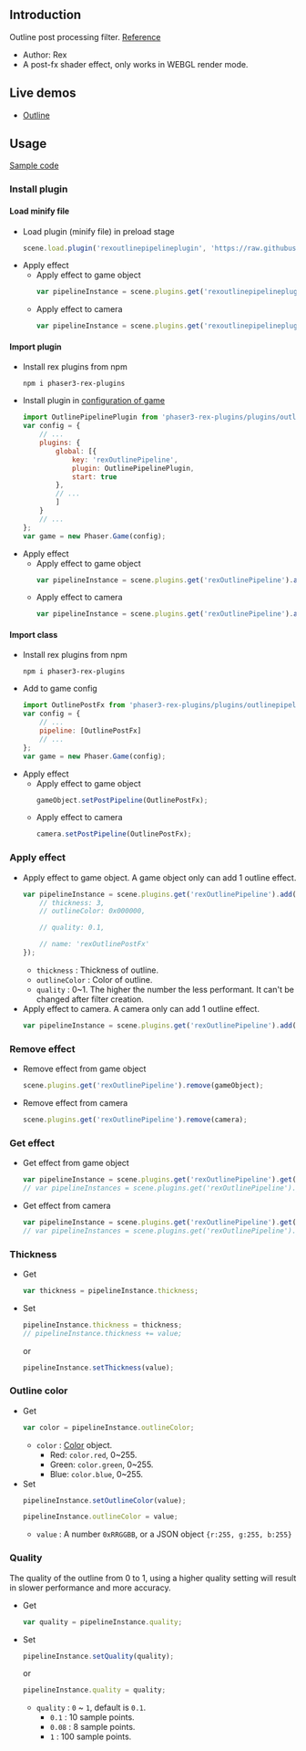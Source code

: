 ## Introduction

Outline post processing filter. [Reference](https://github.com/pixijs/pixi-filters/blob/master/filters/outline/src/outline.frag)

- Author: Rex
- A post-fx shader effect, only works in WEBGL render mode.

## Live demos

- [Outline](https://codepen.io/rexrainbow/pen/dyGNrqa)

## Usage

[Sample code](https://github.com/rexrainbow/phaser3-rex-notes/tree/master/examples/shader-outline)

### Install plugin

#### Load minify file

- Load plugin (minify file) in preload stage
    ```javascript
    scene.load.plugin('rexoutlinepipelineplugin', 'https://raw.githubusercontent.com/rexrainbow/phaser3-rex-notes/master/dist/rexoutlinepipelineplugin.min.js', true);
    ```
- Apply effect
    - Apply effect to game object
        ```javascript
        var pipelineInstance = scene.plugins.get('rexoutlinepipelineplugin').add(gameObject, config);
        ```
    - Apply effect to camera
        ```javascript
        var pipelineInstance = scene.plugins.get('rexoutlinepipelineplugin').add(camera, config);
        ```

#### Import plugin

- Install rex plugins from npm
    ```
    npm i phaser3-rex-plugins
    ```
- Install plugin in [configuration of game](game.md#configuration)
    ```javascript
    import OutlinePipelinePlugin from 'phaser3-rex-plugins/plugins/outlinepipeline-plugin.js';
    var config = {
        // ...
        plugins: {
            global: [{
                key: 'rexOutlinePipeline',
                plugin: OutlinePipelinePlugin,
                start: true
            },
            // ...
            ]
        }
        // ...
    };
    var game = new Phaser.Game(config);
    ```
- Apply effect
    - Apply effect to game object
        ```javascript
        var pipelineInstance = scene.plugins.get('rexOutlinePipeline').add(gameObject, config);
        ```
    - Apply effect to camera
        ```javascript
        var pipelineInstance = scene.plugins.get('rexOutlinePipeline').add(camera, config);
        ```

#### Import class

- Install rex plugins from npm
    ```
    npm i phaser3-rex-plugins
    ```
- Add to game config
    ```javascript
    import OutlinePostFx from 'phaser3-rex-plugins/plugins/outlinepipeline.js';
    var config = {
        // ...
        pipeline: [OutlinePostFx]
        // ...
    };
    var game = new Phaser.Game(config);
    ```
- Apply effect
    - Apply effect to game object
        ```javascript
        gameObject.setPostPipeline(OutlinePostFx);
        ```
    - Apply effect to camera
        ```javascript
        camera.setPostPipeline(OutlinePostFx);
        ```

### Apply effect

- Apply effect to game object. A game object only can add 1 outline effect.
    ```javascript
    var pipelineInstance = scene.plugins.get('rexOutlinePipeline').add(gameObject, {
        // thickness: 3,
        // outlineColor: 0x000000,

        // quality: 0.1,

        // name: 'rexOutlinePostFx'
    });
    ```
    - `thickness` : Thickness of outline.
    - `outlineColor` : Color of outline.
    - `quality` : 0~1. The higher the number the less performant. It can't be changed after filter creation.
- Apply effect to camera. A camera only can add 1 outline effect.
    ```javascript
    var pipelineInstance = scene.plugins.get('rexOutlinePipeline').add(camera, config);
    ```

### Remove effect

- Remove effect from game object
    ```javascript
    scene.plugins.get('rexOutlinePipeline').remove(gameObject);
    ```
- Remove effect from camera
    ```javascript
    scene.plugins.get('rexOutlinePipeline').remove(camera);
    ```

### Get effect

- Get effect from game object
    ```javascript
    var pipelineInstance = scene.plugins.get('rexOutlinePipeline').get(gameObject)[0];
    // var pipelineInstances = scene.plugins.get('rexOutlinePipeline').get(gameObject);
    ```
- Get effect from camera
    ```javascript
    var pipelineInstance = scene.plugins.get('rexOutlinePipeline').get(camera)[0];
    // var pipelineInstances = scene.plugins.get('rexOutlinePipeline').get(camera);
    ```

### Thickness

- Get
    ```javascript
    var thickness = pipelineInstance.thickness;
    ```
- Set
    ```javascript
    pipelineInstance.thickness = thickness;
    // pipelineInstance.thickness += value;
    ```
    or
    ```javascript
    pipelineInstance.setThickness(value);
    ```

### Outline color

- Get
    ```javascript
    var color = pipelineInstance.outlineColor;
    ```
    - `color` : [Color](color.md) object.
        - Red: `color.red`, 0~255.
        - Green: `color.green`, 0~255.
        - Blue: `color.blue`, 0~255.
- Set
    ```javascript
    pipelineInstance.setOutlineColor(value);
    ```
    ```javascript
    pipelineInstance.outlineColor = value;
    ```
    - `value` : A number `0xRRGGBB`, or a JSON object `{r:255, g:255, b:255}`

### Quality

The quality of the outline from 0 to 1, using a higher quality setting will 
result in slower performance and more accuracy.

- Get
    ```javascript
    var quality = pipelineInstance.quality;
    ```
- Set
    ```javascript
    pipelineInstance.setQuality(quality);
    ```
    or
    ```javascript
    pipelineInstance.quality = quality;
    ```
    - `quality` : `0` ~ `1`, default is `0.1`.
        - `0.1` : 10 sample points.
        - `0.08` : 8 sample points.
        - `1` : 100 sample points.